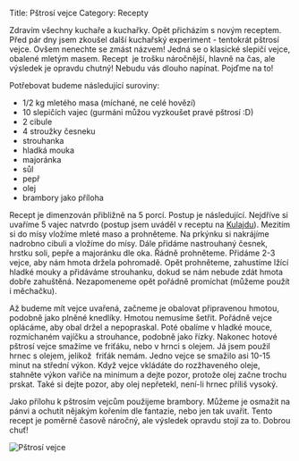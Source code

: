 Title: Pštrosí vejce
Category: Recepty

Zdravím všechny kuchaře a kuchařky. Opět přicházím s novým receptem.
Před pár dny jsem zkoušel další kuchařský experiment - tentokrát pštrosí
vejce. Ovšem nenechte se zmást názvem! Jedná se o klasické slepičí
vejce, obalené mletým masem. Recept  je trošku náročnější, hlavně na
čas, ale výsledek je opravdu chutný! Nebudu vás dlouho napínat. Pojďme
na to!

Potřebovat budeme následující suroviny:

- 1/2 kg mletého masa (míchané, ne celé hovězí)
- 10 slepičích vajec (gurmáni můžou vyzkoušet pravé pštrosí :D)
- 2 cibule
- 4 stroužky česneku
- strouhanka
- hladká mouka
- majoránka
- sůl
- pepř
- olej
- brambory jako příloha

Recept je dimenzován přibližně na 5 porcí. Postup je následující.
Nejdříve si uvaříme 5 vajec natvrdo (postup jsem uváděl v receptu na
[Kulajdu]({filename}2010-02-08_kulajda.md)). Mezitím si do mísy vložíme mleté maso a prohněteme. Na
prkýnku si nakrájíme nadrobno cibuli a vložíme do mísy. Dále přidáme
nastrouhaný česnek, hrstku soli, pepře a majoránku dle oka. Řádně
prohněteme. Přidáme 2-3 vejce, aby nám hmota držela pohromadě. Opět
prohněteme, zahustíme lžící hladké mouky a přidáváme strouhanku, dokud
se nám nebude zdát hmota dobře zahuštěná. Nezapomeneme opět pořádně
promíchat (můžeme použít i měchačku).

Až budeme mít vejce uvařená, začneme je obalovat připravenou hmotou,
podobně jako plněné knedlíky. Hmotou nemusíme šetřit. Pořádně vejce
oplácáme, aby obal držel a nepopraskal. Poté obalíme v hladké mouce,
rozmíchaném vajíčku a strouhance, podobně jako řízky. Nakonec hotové
pštrosí vejce smažíme ve friťáku, nebo v hrnci s olejem. Já jsem použil
hrnec s olejem, jelikož  friťák nemám. Jedno vejce se smažilo asi 10-15
minut na střední výkon. Když vejce vkládáte do rozžhaveného oleje,
stahněte výkon vařiče na minimum a dejte pozor, protože olej začne
trochu prskat. Také si dejte pozor, aby olej nepřetekl, není-li hrnec
příliš vysoký.

Jako přílohu k pštrosím vejcům použijeme brambory. Můžeme je osmažit na
pánvi a ochutit nějakým kořením dle fantazie, nebo jen tak uvařit. Tento
recept je poměrně časově náročný, ale výsledek opravdu stojí za to.
Dobrou chuť!

![Pštrosí vejce]({filename}images/pstrosi-vejce.jpg)
